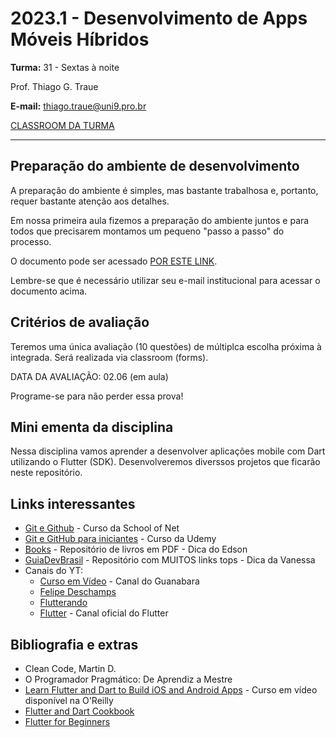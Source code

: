 # 2023.1 - Desenvolvimento de Apps Móveis Híbridos

**Turma:** 31 - Sextas à noite

Prof. Thiago G. Traue

**E-mail:** thiago.traue@uni9.pro.br

[CLASSROOM DA TURMA](https://classroom.google.com/c/NTkzODc0OTE2MTk5?cjc=jx3jppr)

---

## Preparação do ambiente de desenvolvimento

A preparação do ambiente é simples, mas bastante trabalhosa e, portanto, requer bastante atenção aos detalhes.

Em nossa primeira aula fizemos a preparação do ambiente juntos e para todos que precisarem montamos um pequeno "passo a passo" do processo.

O documento pode ser acessado [POR ESTE LINK](https://docs.google.com/document/d/18-0mYiO2q57dvwcTixiV_pSA6EuRYmdOj-PbLsn094k/edit?usp=sharing).

Lembre-se que é necessário utilizar seu e-mail institucional para acessar o documento acima.

## Critérios de avaliação

Teremos uma única avaliação (10 questões) de múltiplca escolha próxima à integrada. Será realizada via classroom (forms).

DATA DA AVALIAÇÃO: 02.06 (em aula)

Programe-se para não perder essa prova!

## Mini ementa da disciplina

Nessa disciplina vamos aprender a desenvolver aplicações mobile com Dart utilizando o Flutter (SDK). Desenvolveremos diverssos projetos que ficarão neste repositório.

## Links interessantes

- [Git e Github](https://www.schoolofnet.com/curso/git/controle-de-versao/git-e-github/) - Curso da School of Net
- [Git e GitHub para iniciantes](https://www.udemy.com/course/git-e-github-para-iniciantes/) - Curso da Udemy
- [Books](https://github.com/free-educa/books/tree/main/books) - Repositório de livros em PDF - Dica do Edson
- [GuiaDevBrasil](https://github.com/arthurspk/guiadevbrasil#-sites-e-cursos-para-aprender-python) - Repositório com MUITOS links tops - Dica da Vanessa
- Canais do YT:
  - [Curso em Vídeo](https://www.youtube.com/@CursoemVideo) - Canal do Guanabara
  - [Felipe Deschamps](https://www.youtube.com/@FilipeDeschamps)
  - [Flutterando](https://www.youtube.com/@Flutterando)
  - [Flutter](https://www.youtube.com/@flutterdev) - Canal oficial do Flutter

## Bibliografia e extras

- Clean Code, Martin D.
- O Programador Pragmático: De Aprendiz a Mestre
- [Learn Flutter and Dart to Build iOS and Android Apps](https://learning.oreilly.com/videos/learn-flutter-and/9781789951998/) - Curso em vídeo disponível na O'Reilly
- [Flutter and Dart Cookbook](https://learning.oreilly.com/library/view/flutter-and-dart/9781098119508/)
- [Flutter for Beginners](https://learning.oreilly.com/library/view/flutter-for-beginners/9781800565999/)